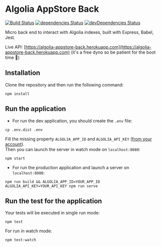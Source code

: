 
# Algolia AppStore Back

[![Build Status](https://travis-ci.org/samouss/algolia-appstore-back.svg?branch=master)](https://travis-ci.org/samouss/algolia-appstore-back) [![dependencies Status](https://david-dm.org/samouss/algolia-appstore-back/status.svg)](https://david-dm.org/samouss/algolia-appstore-back) [![devDependencies Status](https://david-dm.org/samouss/algolia-appstore-back/dev-status.svg)](https://david-dm.org/samouss/algolia-appstore-back?type=dev)

Micro back end to interact with Algolia indexes, built with Express, Babel, Jest.

Live API: [https://algolia-appstore-back.herokuapp.com](https://algolia-appstore-back.herokuapp.com) (it's a free dyno so be patient for the boot time 🙂)

## Installation

Clone the repository and then run the following command:

```
npm install
```

## Run the application

- For run the dev application, you should create the `.env` file:

```
cp .env.dist .env
```

Fill the missing property `ALGOLIA_APP_ID` and `ALGOLIA_API_KEY` ([from your account](https://www.algolia.com)).  
Then you can launch the server in watch mode on `localhost:8080`:

```
npm start
```

- For run the production application and launch a server on `localhost:8080`:

```
npm run build && ALGOLIA_APP_ID=YOUR_APP_ID ALGOLIA_API_KEY=YOUR_API_KEY npm run serve
```

## Run the test for the application

Your tests will be executed in single run mode:

```
npm test
```

For run in watch mode:

```
npm test:watch
```
